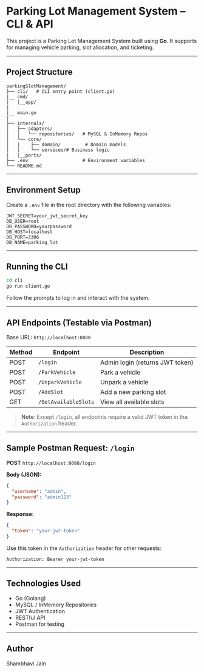 
#  Parking Lot Management System – CLI & API

This project is a Parking Lot Management System built using **Go**. It supports  for managing vehicle parking, slot allocation, and ticketing.

---

##  Project Structure

```
parkingSlotManagement/
├── cli/   # CLI entry point (client.go)
|__ cmd/
|   |__app/
|
|__ main.go
|                 
├── internals/
│   ├── adapters/
│   │   └── repositories/   # MySQL & InMemory Repos
│   └── core/
│   |    ├── domain/         # Domain models
│   |    └── services/# Business logic
|   |__ports/   
├── .env                    # Environment variables
└── README.md
```

---

##  Environment Setup

Create a `.env` file in the root directory with the following variables:

```env
JWT_SECRET=your_jwt_secret_key
DB_USER=root
DB_PASSWORD=yourpassword
DB_HOST=localhost
DB_PORT=3306
DB_NAME=parking_lot
```

---

## Running the CLI

```bash
cd cli
go run client.go
```

Follow the prompts to log in and interact with the system.

---

##  API Endpoints (Testable via Postman)

Base URL: `http://localhost:8080`

| Method | Endpoint              | Description                        |
|--------|-----------------------|------------------------------------|
| POST   | `/login`              | Admin login (returns JWT token)    |
| POST   | `/ParkVehicle`        | Park a vehicle                     |
| POST   | `/UnparkVehicle`      | Unpark a vehicle                   |
| POST   | `/AddSlot`            | Add a new parking slot             |
| GET    | `/GetAvailableSlots`  | View all available slots           |

>  **Note**: Except `/login`, all endpoints require a valid JWT token in the `Authorization` header.

---

##  Sample Postman Request: `/login`

**POST** `http://localhost:8080/login`

**Body (JSON):**
```json
{
  "username": "admin",
  "password": "admin123"
}
```

**Response:**
```json
{
  "token": "your-jwt-token"
}
```

Use this token in the `Authorization` header for other requests:

```
Authorization: Bearer your-jwt-token
```

---


##  Technologies Used

- Go (Golang)
- MySQL / InMemory Repositories
- JWT Authentication
- RESTful API
- Postman for testing

---

## Author

Shambhavi Jain

